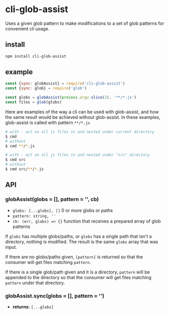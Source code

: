 # cli-glob-assist

Uses a given glob pattern to make modifications to a set of glob patterns for convenient cli usage.

## install

```sh
npm install cli-glob-assist
```

## example

```js
const {sync: globAssist} = require('cli-glob-assist')
const {sync: glob} = require('glob')

const globs = globAssist(process.argv.slice(2), '**/*.js')
const files = glob(globs)
```

Here are examples of the way a cli can be used with glob-assist, and how the same result would be achieved without glob-assist. In these examples, glob-assist is called with pattern `**/*.js`

```sh
# with - act on all js files in and nested under current directory
$ cmd
# without
$ cmd **/*.js

# with - act on all js files in and nested under "src" directory
$ cmd src
# without
$ cmd src/**/*.js
```

## API

### globAssist(globs = [], pattern = '', cb)

- `globs: [...globs], []` 0 or more globs or paths
- `pattern: string, ''`
- `cb: (err, globs) => {}` function that receives a prepared array of glob patterns

If `globs` has multiple globs/paths, or `globs` has a single path that isn't a directory, nothing is modified. The result is the same `globs` array that was input.

If there are no globs/paths given, `[pattern]` is returned so that the consumer will get files matching `pattern`.

If there is a single glob/path given and it is a directory, `pattern` will be appended to the directory so that the consumer will get files matching `pattern` under that directory.

### globAssist.sync(globs = [], pattern = '')

- **returns**: `[...globs]`
